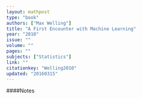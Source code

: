 ```yaml
---
layout: mathpost
type: "book"
authors: ["Max Welling"]
title: "A First Encounter with Machine Learning"
year: "2010"
issue: ""
volume: ""
pages: ""
subjects: ["Statistics"]
link: ""
citationkey: "Welling2010"
updated: "20160315"
---
```


####Notes
